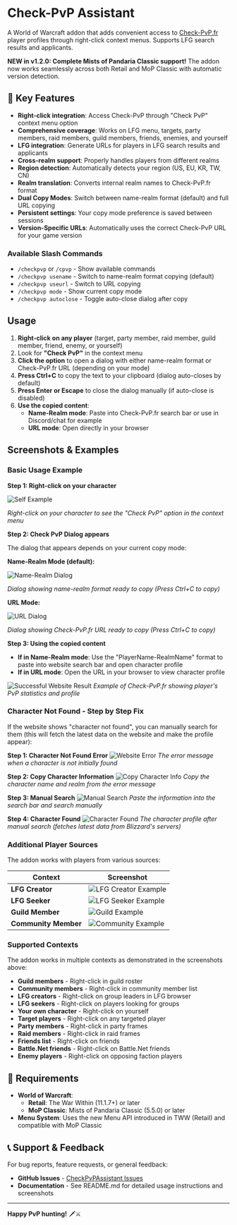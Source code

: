 # Check-PvP Assistant

A World of Warcraft addon that adds convenient access to [Check-PvP.fr](https://check-pvp.fr/) player profiles through right-click context menus. Supports LFG search results and applicants.

**NEW in v1.2.0: Complete Mists of Pandaria Classic support!** The addon now works seamlessly across both Retail and MoP Classic with automatic version detection.


## 🎯 Key Features

*   **Right-click integration**: Access Check-PvP through "Check PvP" context menu option
*   **Comprehensive coverage**: Works on LFG menu, targets, party members, raid members, guild members, friends, enemies, and yourself
*   **LFG integration**: Generate URLs for players in LFG search results and applicants
*   **Cross-realm support**: Properly handles players from different realms
*   **Region detection**: Automatically detects your region (US, EU, KR, TW, CN)
*   **Realm translation**: Converts internal realm names to Check-PvP.fr format
*   **Dual Copy Modes**: Switch between name-realm format (default) and full URL copying
*   **Persistent settings**: Your copy mode preference is saved between sessions
*   **Version-Specific URLs**: Automatically uses the correct Check-PvP URL for your game version

### **Available Slash Commands**

*   `/checkpvp` or `/cpvp` - Show available commands
*   `/checkpvp usename` - Switch to name-realm format copying (default)
*   `/checkpvp useurl` - Switch to URL copying
*   `/checkpvp mode` - Show current copy mode
*   `/checkpvp autoclose` - Toggle auto-close dialog after copy

## Usage

1.  **Right-click on any player** (target, party member, raid member, guild member, friend, enemy, or yourself)
2.  Look for **"Check PvP"** in the context menu
3.  **Click the option** to open a dialog with either name-realm format or Check-PvP.fr URL (depending on your mode)
4.  **Press Ctrl+C** to copy the text to your clipboard (dialog auto-closes by default)
5.  **Press Enter or Escape** to close the dialog manually (if auto-close is disabled)
6.  **Use the copied content**:
    *   **Name-Realm mode**: Paste into Check-PvP.fr search bar or use in Discord/chat for example
    *   **URL mode**: Open directly in your browser

## Screenshots & Examples

### Basic Usage Example

**Step 1: Right-click on your character**

![Self Example](https://raw.githubusercontent.com/Kirom/CheckPvPAssistant/refs/heads/master/assets/images/self-example.png)

_Right-click on your character to see the "Check PvP" option in the context menu_

**Step 2: Check PvP Dialog appears**

The dialog that appears depends on your current copy mode:

**Name-Realm Mode (default):**

![Name-Realm Dialog](https://raw.githubusercontent.com/Kirom/CheckPvPAssistant/refs/heads/master/assets/images/copy-name-realm-dialog.png)

_Dialog showing name-realm format ready to copy (Press Ctrl+C to copy)_

**URL Mode:**

![URL Dialog](https://raw.githubusercontent.com/Kirom/CheckPvPAssistant/refs/heads/master/assets/images/copy-url-dialog.png)

_Dialog showing Check-PvP.fr URL ready to copy (Press Ctrl+C to copy)_

**Step 3: Using the copied content**

*   **If in Name-Realm mode**: Use the "PlayerName-RealmName" format to paste into website search bar and open character profile
*   **If in URL mode**: Open the URL in your browser to view character profile

![Successful Website Result](https://raw.githubusercontent.com/Kirom/CheckPvPAssistant/refs/heads/master/assets/images/website-success-example.png) _Example of Check-PvP.fr showing player's PvP statistics and profile_

### Character Not Found - Step by Step Fix

If the website shows "character not found", you can manually search for them (this will fetch the latest data on the website and make the profile appear):

**Step 1: Character Not Found Error** ![Website Error](https://raw.githubusercontent.com/Kirom/CheckPvPAssistant/refs/heads/master/assets/images/website-fail-example.png) _The error message when a character is not initially found_

**Step 2: Copy Character Information** ![Copy Character Info](https://raw.githubusercontent.com/Kirom/CheckPvPAssistant/refs/heads/master/assets/images/website-fail-example-step-1.png) _Copy the character name and realm from the error message_

**Step 3: Manual Search** ![Manual Search](https://raw.githubusercontent.com/Kirom/CheckPvPAssistant/refs/heads/master/assets/images/website-fail-example-step-2.png) _Paste the information into the search bar and search manually_

**Step 4: Character Found** ![Character Found](https://raw.githubusercontent.com/Kirom/CheckPvPAssistant/refs/heads/master/assets/images/website-fail-example-step-3.png) _The character profile after manual search (fetches latest data from Blizzard's servers)_

### Additional Player Sources

The addon works with players from various sources:

| Context          |Screenshot |
| ---------------- |---------- |
| <strong>LFG Creator</strong> |<img src="https://raw.githubusercontent.com/Kirom/CheckPvPAssistant/refs/heads/master/assets/images/lfg-creator-example.png" alt="LFG Creator Example"> |
| <strong>LFG Seeker</strong> |<img src="https://raw.githubusercontent.com/Kirom/CheckPvPAssistant/refs/heads/master/assets/images/lfg-seeker-example.png" alt="LFG Seeker Example"> |
| <strong>Guild Member</strong> |<img src="https://raw.githubusercontent.com/Kirom/CheckPvPAssistant/refs/heads/master/assets/images/guild-example.png" alt="Guild Example"> |
| <strong>Community Member</strong> |<img src="https://raw.githubusercontent.com/Kirom/CheckPvPAssistant/refs/heads/master/assets/images/community-example.png" alt="Community Example"> |

### Supported Contexts

The addon works in multiple contexts as demonstrated in the screenshots above:

*   **Guild members** - Right-click in guild roster
*   **Community members** - Right-click in community member list
*   **LFG creators** - Right-click on group leaders in LFG browser
*   **LFG seekers** - Right-click on players looking for groups
*   **Your own character** - Right-click on yourself
*   **Target players** - Right-click on any targeted player
*   **Party members** - Right-click in party frames
*   **Raid members** - Right-click in raid frames
*   **Friends list** - Right-click on friends
*   **Battle.Net friends** - Right-click on Battle.Net friends
*   **Enemy players** - Right-click on opposing faction players

## 🔧 Requirements

*   **World of Warcraft**: 
    *   **Retail**: The War Within (11.1.7+) or later
    *   **MoP Classic**: Mists of Pandaria Classic (5.5.0) or later
*   **Menu System**: Uses the new Menu API introduced in TWW (Retail) and compatible with MoP Classic

## 📞 Support & Feedback

For bug reports, feature requests, or general feedback:

*   **GitHub Issues** - [CheckPvPAssistant Issues](https://github.com/Kirom/CheckPvPAssistant/issues)
*   **Documentation** - See README.md for detailed usage instructions and screenshots

***

**Happy PvP hunting!** 🗡️⚔️